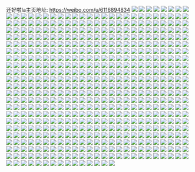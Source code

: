 还好啦la主页地址: https://weibo.com/u/6116894834 
![](https://wx4.sinaimg.cn/mw2000/006FXRM6ly1h9f5tat0dbj30k00zk48i.jpg) 
![](https://wx4.sinaimg.cn/mw2000/006FXRM6ly1h9f5t7flf1j30j40w8113.jpg) 
![](https://wx4.sinaimg.cn/mw2000/006FXRM6ly1h9f5tjhmxsj30k00zkn96.jpg) 
![](https://wx4.sinaimg.cn/mw2000/006FXRM6ly1h92hfi0ucqj32up340npe.jpg) 
![](https://wx4.sinaimg.cn/mw2000/006FXRM6ly1h8qlkl9vjoj30lu14ddrw.jpg) 
![](https://wx4.sinaimg.cn/mw2000/006FXRM6ly1h8qlkmrjnlj328a2ztqv5.jpg) 
![](https://wx4.sinaimg.cn/mw2000/006FXRM6ly1h8o69j44yrj31z6340x6p.jpg) 
![](https://wx4.sinaimg.cn/mw2000/006FXRM6ly1h8o69jxk3zj324b3404qq.jpg) 
![](https://wx4.sinaimg.cn/mw2000/006FXRM6ly1h8bh4f5dqqj30tu0tun64.jpg) 
![](https://wx4.sinaimg.cn/mw2000/006FXRM6ly1h7zvbhgzbdj30wc0u445t.jpg) 
![](https://wx4.sinaimg.cn/mw2000/006FXRM6ly1h7vrc5zxqhj30sg0sgan5.jpg) 
![](https://wx4.sinaimg.cn/mw2000/006FXRM6ly1h7vrchxu87j30sg0sg7h8.jpg) 
![](https://wx4.sinaimg.cn/mw2000/006FXRM6ly1h7vrc1gy09j30sg0sgdsn.jpg) 
![](https://wx4.sinaimg.cn/mw2000/006FXRM6ly1h7vrd00y71j30uo0n0dos.jpg) 
![](https://wx4.sinaimg.cn/mw2000/006FXRM6ly1h7vrdq2l1cj31ty2etb2a.jpg) 
![](https://wx4.sinaimg.cn/mw2000/006FXRM6ly1h7vrdssqqoj30sg0sgan1.jpg) 
![](https://wx4.sinaimg.cn/mw2000/006FXRM6ly1h6yqn990t3j322o3407wh.jpg) 
![](https://wx4.sinaimg.cn/mw2000/006FXRM6ly1h6yqq4rx4wj31dt340jzp.jpg) 
![](https://wx4.sinaimg.cn/mw2000/006FXRM6ly1h6yqq1yqpyj32801o0wog.jpg) 
![](https://wx4.sinaimg.cn/mw2000/006FXRM6ly1h6yqq5409ej30uo0n0ac2.jpg) 
![](https://wx4.sinaimg.cn/mw2000/006FXRM6ly1h6yr9lhavuj30if0uoq4j.jpg) 
![](https://wx4.sinaimg.cn/mw2000/006FXRM6ly1h6ur7zbxnrj32aq2mrnpd.jpg) 
![](https://wx4.sinaimg.cn/mw2000/006FXRM6ly1h6ur7f86p8j31sc2dskjm.jpg) 
![](https://wx4.sinaimg.cn/mw2000/006FXRM6ly1h5y2d9xn52j30n00uowuy.jpg) 
![](https://wx4.sinaimg.cn/mw2000/006FXRM6ly1h5y2d9ay81j30n00uo1c4.jpg) 
![](https://wx4.sinaimg.cn/mw2000/006FXRM6ly1h5y2daheyzj30n00uondy.jpg) 
![](https://wx4.sinaimg.cn/mw2000/006FXRM6ly1h5y2daxylvj30n00uo45b.jpg) 
![](https://wx4.sinaimg.cn/mw2000/006FXRM6ly1h5vugyfmvvj32c035fe82.jpg) 
![](https://wx4.sinaimg.cn/mw2000/006FXRM6ly1h5vuh0kw8uj32c0340u0y.jpg) 
![](https://wx4.sinaimg.cn/mw2000/006FXRM6ly1h5vuh1j64zj32c03407wi.jpg) 
![](https://wx4.sinaimg.cn/mw2000/006FXRM6ly1h5vuh48vudj32c03401kz.jpg) 
![](https://wx4.sinaimg.cn/mw2000/006FXRM6ly1h5vuh346xwj32c0340b2b.jpg) 
![](https://wx4.sinaimg.cn/mw2000/006FXRM6ly1h5vugzirjej329w317npe.jpg) 
![](https://wx4.sinaimg.cn/mw2000/006FXRM6ly1h5vuh7p1hej32c0340u0z.jpg) 
![](https://wx4.sinaimg.cn/mw2000/006FXRM6ly1h5vugx8nbpj32c0340kjn.jpg) 
![](https://wx4.sinaimg.cn/mw2000/006FXRM6ly1h5vuh96leoj32c03401kz.jpg) 
![](https://wx4.sinaimg.cn/mw2000/006FXRM6ly1h5vuhab9zvj32c0340x6q.jpg) 
![](https://wx4.sinaimg.cn/mw2000/006FXRM6ly1h5vuh5biyoj32c03404qr.jpg) 
![](https://wx4.sinaimg.cn/mw2000/006FXRM6ly1h5upxoopyuj31hb23jhdt.jpg) 
![](https://wx4.sinaimg.cn/mw2000/006FXRM6ly1h5upxv1npkj31s725gu0x.jpg) 
![](https://wx4.sinaimg.cn/mw2000/006FXRM6ly1h5upxilo57j32c0340kjn.jpg) 
![](https://wx4.sinaimg.cn/mw2000/006FXRM6ly1h5upxxcaq1j30tu12uwut.jpg) 
![](https://wx4.sinaimg.cn/mw2000/006FXRM6ly1h5tujj3sbrj30xj1gb4fo.jpg) 
![](https://wx4.sinaimg.cn/mw2000/006FXRM6ly1h5qyy0igstj30jg0sm157.jpg) 
![](https://wx4.sinaimg.cn/mw2000/006FXRM6ly1h5j0ohlwcmj30u00u07dk.jpg) 
![](https://wx4.sinaimg.cn/mw2000/006FXRM6ly1h5j0oi18jej31hc0u0qj1.jpg) 
![](https://wx4.sinaimg.cn/mw2000/006FXRM6ly1h5hv1h3o9ej31ds0n0dtj.jpg) 
![](https://wx4.sinaimg.cn/mw2000/006FXRM6ly1h5hv1ircqkj31ds0n01b9.jpg) 
![](https://wx4.sinaimg.cn/mw2000/006FXRM6ly1h5hv1kbrm4j31ds0n0h2j.jpg) 
![](https://wx4.sinaimg.cn/mw2000/006FXRM6ly1h5hv1fzfx5j31ds0n0k7b.jpg) 
![](https://wx4.sinaimg.cn/mw2000/006FXRM6ly1h5d6e2nnexj31o0280u0x.jpg) 
![](https://wx4.sinaimg.cn/mw2000/006FXRM6ly1h5d6e8fjitj32801o0kjl.jpg) 
![](https://wx4.sinaimg.cn/mw2000/006FXRM6ly1h5d6eefgmsj31o0280qv5.jpg) 
![](https://wx4.sinaimg.cn/mw2000/006FXRM6ly1h51yjv02ppj31np27me81.jpg) 
![](https://wx4.sinaimg.cn/mw2000/006FXRM6ly1h50hn7msqej32bw2wlb2a.jpg) 
![](https://wx4.sinaimg.cn/mw2000/006FXRM6ly1h50hn8he7jj326v2t7u0x.jpg) 
![](https://wx4.sinaimg.cn/mw2000/006FXRM6ly1h50hn9cxfqj32782t71ky.jpg) 
![](https://wx4.sinaimg.cn/mw2000/006FXRM6ly1h4x4px5cz7j32c03401ky.jpg) 
![](https://wx4.sinaimg.cn/mw2000/006FXRM6ly1h4x4pvj0gcj32c0341b2b.jpg) 
![](https://wx4.sinaimg.cn/mw2000/006FXRM6ly1h4x4pt0duaj31tx2fw1kx.jpg) 
![](https://wx4.sinaimg.cn/mw2000/006FXRM6ly1h4njfkdmkoj30u00u0afo.jpg) 
![](https://wx4.sinaimg.cn/mw2000/006FXRM6ly1h4b6fubmkbj32c02w4b29.jpg) 
![](https://wx4.sinaimg.cn/mw2000/006FXRM6ly1h44defxhk2j30n00uowqn.jpg) 
![](https://wx4.sinaimg.cn/mw2000/006FXRM6ly1h44delqiknj30n00uonan.jpg) 
![](https://wx4.sinaimg.cn/mw2000/006FXRM6ly1h44dffnd9sj30n00uotls.jpg) 
![](https://wx4.sinaimg.cn/mw2000/006FXRM6ly1h42348lja6j32c0340kjm.jpg) 
![](https://wx4.sinaimg.cn/mw2000/006FXRM6ly1h4234ayqn8j323i2qn4qq.jpg) 
![](https://wx4.sinaimg.cn/mw2000/006FXRM6ly1h4236cl2huj32c0340qvh.jpg) 
![](https://wx4.sinaimg.cn/mw2000/006FXRM6ly1h4236ib7y0j328s2zq4qr.jpg) 
![](https://wx4.sinaimg.cn/mw2000/006FXRM6ly1h3umww0n02j32c0340e84.jpg) 
![](https://wx4.sinaimg.cn/mw2000/006FXRM6ly1h3umwl1nrsj32c0340u0z.jpg) 
![](https://wx4.sinaimg.cn/mw2000/006FXRM6ly1h3umwxnxftj32c0340qv8.jpg) 
![](https://wx4.sinaimg.cn/mw2000/006FXRM6ly1h3umwqgm0aj32c0340qv7.jpg) 
![](https://wx4.sinaimg.cn/mw2000/006FXRM6ly1h3umwtdyn5j32c0340u0z.jpg) 
![](https://wx4.sinaimg.cn/mw2000/006FXRM6ly1h3umwmvavij329l30sqv5.jpg) 
![](https://wx4.sinaimg.cn/mw2000/006FXRM6ly1h3umx0b2lmj30sg16odwr.jpg) 
![](https://wx4.sinaimg.cn/mw2000/006FXRM6ly1h3umwm12tmj327u2ygkjl.jpg) 
![](https://wx4.sinaimg.cn/mw2000/006FXRM6ly1h3umx3tnn1j32c03401l2.jpg) 
![](https://wx4.sinaimg.cn/mw2000/006FXRM6ly1h3umx83h1jj32c03401l2.jpg) 
![](https://wx4.sinaimg.cn/mw2000/006FXRM6ly1h3p3tv6jkmj328r2zoqv5.jpg) 
![](https://wx4.sinaimg.cn/mw2000/006FXRM6ly1h3mtol7j8uj30n00uowpj.jpg) 
![](https://wx4.sinaimg.cn/mw2000/006FXRM6ly1h3mtolrv0aj30n00uo13y.jpg) 
![](https://wx4.sinaimg.cn/mw2000/006FXRM6ly1h3mtombz16j30n00uoqe1.jpg) 
![](https://wx4.sinaimg.cn/mw2000/006FXRM6ly1h3mtokin9tj30n00uo141.jpg) 
![](https://wx4.sinaimg.cn/mw2000/006FXRM6ly1h3lt3j9cthj35og3sg4qy.jpg) 
![](https://wx4.sinaimg.cn/mw2000/006FXRM6ly1h3lt3wmti8j32c03401l0.jpg) 
![](https://wx4.sinaimg.cn/mw2000/006FXRM6ly1h3lt2e4h8vj32842yub2a.jpg) 
![](https://wx4.sinaimg.cn/mw2000/006FXRM6ly1h3lt3yjgz1j31p629k7wh.jpg) 
![](https://wx4.sinaimg.cn/mw2000/006FXRM6ly1h3lt46wwv1j31sp2ecx6p.jpg) 
![](https://wx4.sinaimg.cn/mw2000/006FXRM6ly1h3lt4aad9wj32aa1vxe81.jpg) 
![](https://wx4.sinaimg.cn/mw2000/006FXRM6ly1h3lt4ymxhbj328w1x0npf.jpg) 
![](https://wx4.sinaimg.cn/mw2000/006FXRM6ly1h3lt6l20r3j30mt0zsdo0.jpg) 
![](https://wx4.sinaimg.cn/mw2000/006FXRM6ly1h3lt529ui1j32c03407wj.jpg) 
![](https://wx4.sinaimg.cn/mw2000/006FXRM6ly1h3lt55btwuj32c0340x6q.jpg) 
![](https://wx4.sinaimg.cn/mw2000/006FXRM6ly1h3lt58xr6jj32c0340x6q.jpg) 
![](https://wx4.sinaimg.cn/mw2000/006FXRM6ly1h3lt5kosb6j32c03591l0.jpg) 
![](https://wx4.sinaimg.cn/mw2000/006FXRM6ly1h3lt6dwzfnj32pt1wg7wi.jpg) 
![](https://wx4.sinaimg.cn/mw2000/006FXRM6ly1h3kic27z4oj31ds0n0tsu.jpg) 
![](https://wx4.sinaimg.cn/mw2000/006FXRM6ly1h3jj4cdvmnj31vb2rtu0x.jpg) 
![](https://wx4.sinaimg.cn/mw2000/006FXRM6ly1h3jj4ubszsj31iq20bu0x.jpg) 
![](https://wx4.sinaimg.cn/mw2000/006FXRM6ly1h3dp85q2e7j31sc2dskjl.jpg) 
![](https://wx4.sinaimg.cn/mw2000/006FXRM6ly1h3dp875g9nj30n00uon3y.jpg) 
![](https://wx4.sinaimg.cn/mw2000/006FXRM6ly1h3dp7ztc9lj30n00uo469.jpg) 
![](https://wx4.sinaimg.cn/mw2000/006FXRM6ly1h3dp8833ohj30n00uoqal.jpg) 
![](https://wx4.sinaimg.cn/mw2000/006FXRM6ly1h3dp89g2k4j30n00uoahn.jpg) 
![](https://wx4.sinaimg.cn/mw2000/006FXRM6ly1h3dp8b4rmvj30n00uodnk.jpg) 
![](https://wx4.sinaimg.cn/mw2000/006FXRM6ly1h2x6u6vbzmj30n00uoahl.jpg) 
![](https://wx4.sinaimg.cn/mw2000/006FXRM6ly1h2x6u88tsvj30n00uok08.jpg) 
![](https://wx4.sinaimg.cn/mw2000/006FXRM6ly1h2x6u978vwj30n00uothg.jpg) 
![](https://wx4.sinaimg.cn/mw2000/006FXRM6ly1h2x6ua7js4j30n00qxdnn.jpg) 
![](https://wx4.sinaimg.cn/mw2000/006FXRM6ly1h2x6ubs9twj30n00uo414.jpg) 
![](https://wx4.sinaimg.cn/mw2000/006FXRM6ly1h2x6uba5hdj30kb0r2dml.jpg) 
![](https://wx4.sinaimg.cn/mw2000/006FXRM6ly1h2x6ue7os9j30n00uo7f2.jpg) 
![](https://wx4.sinaimg.cn/mw2000/006FXRM6ly1h2w1ca6t7pj30u214313w.jpg) 
![](https://wx4.sinaimg.cn/mw2000/006FXRM6ly1h2w1ba25smj30xg1jfgzn.jpg) 
![](https://wx4.sinaimg.cn/mw2000/006FXRM6ly1h2w1bb67e6j314l1wsk93.jpg) 
![](https://wx4.sinaimg.cn/mw2000/006FXRM6ly1h2w1bcmrocj30ym1degxi.jpg) 
![](https://wx4.sinaimg.cn/mw2000/006FXRM6ly1h2w1c4xpd0j30n00m5gpm.jpg) 
![](https://wx4.sinaimg.cn/mw2000/006FXRM6ly1h2w1bgl9zuj30ww10hdq1.jpg) 
![](https://wx4.sinaimg.cn/mw2000/006FXRM6ly1h2w1h1daqhj30n10ppwjp.jpg) 
![](https://wx4.sinaimg.cn/mw2000/006FXRM6ly1h2w1dirkbqj325q1hhe5i.jpg) 
![](https://wx4.sinaimg.cn/mw2000/006FXRM6ly1h2spoi4vyij32c03404qq.jpg) 
![](https://wx4.sinaimg.cn/mw2000/006FXRM6ly1h2spoiwifxj30my0tvtf6.jpg) 
![](https://wx4.sinaimg.cn/mw2000/006FXRM6ly1h2spojuu1uj32c0340kjm.jpg) 
![](https://wx4.sinaimg.cn/mw2000/006FXRM6ly1h2sps06vrdj30mz0hpn1s.jpg) 
![](https://wx4.sinaimg.cn/mw2000/006FXRM6ly1h2mqfwirshj30mz0sfwqc.jpg) 
![](https://wx4.sinaimg.cn/mw2000/006FXRM6ly1h2mqfx3hyjj31b01kwqmr.jpg) 
![](https://wx4.sinaimg.cn/mw2000/006FXRM6ly1h2mqfyy388j30nh0sgqfo.jpg) 
![](https://wx4.sinaimg.cn/mw2000/006FXRM6ly1h2mqfz89arj30l40oxk0p.jpg) 
![](https://wx4.sinaimg.cn/mw2000/006FXRM6ly1h2mqfxtqfrj319i1kvaxw.jpg) 
![](https://wx4.sinaimg.cn/mw2000/006FXRM6ly1h2mqfzj8xcj30nc0nln6e.jpg) 
![](https://wx4.sinaimg.cn/mw2000/006FXRM6ly1h2ko4p06wgj32c0340hdt.jpg) 
![](https://wx4.sinaimg.cn/mw2000/006FXRM6ly1h2ko4nd2zhj32c0340e81.jpg) 
![](https://wx4.sinaimg.cn/mw2000/006FXRM6ly1h2ko4pik4yj31qf2b94qp.jpg) 
![](https://wx4.sinaimg.cn/mw2000/006FXRM6ly1h2ko4q04krj31zn2nj1kx.jpg) 
![](https://wx4.sinaimg.cn/mw2000/006FXRM6ly1h2ko4qicq9j31ro2io7wh.jpg) 
![](https://wx4.sinaimg.cn/mw2000/006FXRM6ly1h2ko4svcetj31ut2h2b29.jpg) 
![](https://wx4.sinaimg.cn/mw2000/006FXRM6ly1h2ko4tczhnj30n012n45g.jpg) 
![](https://wx4.sinaimg.cn/mw2000/006FXRM6ly1h2fzttmubsj32c033zb2a.jpg) 
![](https://wx4.sinaimg.cn/mw2000/006FXRM6ly1h2fztu785jj327o2y8qv5.jpg) 
![](https://wx4.sinaimg.cn/mw2000/006FXRM6ly1h2fztsjge5j31zh2nbb2a.jpg) 
![](https://wx4.sinaimg.cn/mw2000/006FXRM6ly1h2cauwy5yhj30f30quwod.jpg) 
![](https://wx4.sinaimg.cn/mw2000/006FXRM6ly1h2aizm4biuj30n00uowko.jpg) 
![](https://wx4.sinaimg.cn/mw2000/006FXRM6ly1h2aizpj6glj30n00uon3g.jpg) 
![](https://wx4.sinaimg.cn/mw2000/006FXRM6ly1h20835rb2bj319d1sthdu.jpg) 
![](https://wx4.sinaimg.cn/mw2000/006FXRM6ly1h1xjtkdj07j30ln0sgadf.jpg) 
![](https://wx4.sinaimg.cn/mw2000/006FXRM6ly1h1wpkkihzjj30uo0n0n5g.jpg) 
![](https://wx4.sinaimg.cn/mw2000/006FXRM6ly1h1wpkb49ryj30uo0n0air.jpg) 
![](https://wx4.sinaimg.cn/mw2000/006FXRM6ly1h1wpjgab6gj30uo0n011j.jpg) 
![](https://wx4.sinaimg.cn/mw2000/006FXRM6ly1h1wpkhj3d9j30uo0n0jzs.jpg) 
![](https://wx4.sinaimg.cn/mw2000/006FXRM6ly1h1wpj2ri34j30sr0mz46b.jpg) 
![](https://wx4.sinaimg.cn/mw2000/006FXRM6ly1h1wphvtnfaj30uo0n0aj0.jpg) 
![](https://wx4.sinaimg.cn/mw2000/006FXRM6ly1h1wpii44khj30n00uo7ct.jpg) 
![](https://wx4.sinaimg.cn/mw2000/006FXRM6ly1h1wpio5socj30n00uojzw.jpg) 
![](https://wx4.sinaimg.cn/mw2000/006FXRM6ly1h1wpgx9e7gj30n00uo117.jpg) 
![](https://wx4.sinaimg.cn/mw2000/006FXRM6ly1h1wphicii2j30n00uo7dj.jpg) 
![](https://wx4.sinaimg.cn/mw2000/006FXRM6ly1h1wpglgphhj30tn0mvn5u.jpg) 
![](https://wx4.sinaimg.cn/mw2000/006FXRM6ly1h1wpgredp2j30uo0n0air.jpg) 
![](https://wx4.sinaimg.cn/mw2000/006FXRM6ly1h1t7j6bjuhj30n00un112.jpg) 
![](https://wx4.sinaimg.cn/mw2000/006FXRM6ly1h1pg1auj32j30mz0u8tek.jpg) 
![](https://wx4.sinaimg.cn/mw2000/006FXRM6ly1h1lvcf3cd9j30lc0sgn1v.jpg) 
![](https://wx4.sinaimg.cn/mw2000/006FXRM6ly1h1lvcflejwj328u2zsb29.jpg) 
![](https://wx4.sinaimg.cn/mw2000/006FXRM6ly1h1lvcgcikzj32c03407wi.jpg) 
![](https://wx4.sinaimg.cn/mw2000/006FXRM6ly1h1lvch0h73j325d2v6qv5.jpg) 
![](https://wx4.sinaimg.cn/mw2000/006FXRM6ly1h1lvchlg7bj32c034xe81.jpg) 
![](https://wx4.sinaimg.cn/mw2000/006FXRM6ly1h1lvci68p7j31v12hd1kx.jpg) 
![](https://wx4.sinaimg.cn/mw2000/006FXRM6ly1h1lvcedglpj32c03407wl.jpg) 
![](https://wx4.sinaimg.cn/mw2000/006FXRM6ly1h1lvcijdqaj30xw0xwgsz.jpg) 
![](https://wx4.sinaimg.cn/mw2000/006FXRM6ly1h1ewshy7q2j30p70vm42y.jpg) 
![](https://wx4.sinaimg.cn/mw2000/006FXRM6ly1h10tk4zfouj33402c0qv6.jpg) 
![](https://wx4.sinaimg.cn/mw2000/006FXRM6ly1h10tk5s7j9j31ba0zgdnf.jpg) 
![](https://wx4.sinaimg.cn/mw2000/006FXRM6ly1h1cgxjuft8j30ff0krtej.jpg) 
![](https://wx4.sinaimg.cn/mw2000/006FXRM6ly1h1cgxnjm87j30yu0xmq9m.jpg) 
![](https://wx4.sinaimg.cn/mw2000/006FXRM6ly1h10tjz8kq0j30nm11uwkn.jpg) 
![](https://wx4.sinaimg.cn/mw2000/006FXRM6ly1h1cgy425a0j31ga0tewoc.jpg) 
![](https://wx4.sinaimg.cn/mw2000/006FXRM6ly1h1cgy4fj44j30t11fljz3.jpg) 
![](https://wx4.sinaimg.cn/mw2000/006FXRM6ly1h1cgy07mtbj31131dhk2d.jpg) 
![](https://wx4.sinaimg.cn/mw2000/006FXRM6ly1h1cgy51o3lj32c0340nkj.jpg) 
![](https://wx4.sinaimg.cn/mw2000/006FXRM6ly1h17x307abmj30n00uo7cm.jpg) 
![](https://wx4.sinaimg.cn/mw2000/006FXRM6ly1h17x2z5d2pj30n00uoai4.jpg) 
![](https://wx4.sinaimg.cn/mw2000/006FXRM6ly1h13grzxlxfj32c0340u0x.jpg) 
![](https://wx4.sinaimg.cn/mw2000/006FXRM6ly1h13grz95awj32c03407wh.jpg) 
![](https://wx4.sinaimg.cn/mw2000/006FXRM6ly1h13gs0qg4sj32c03401kx.jpg) 
![](https://wx4.sinaimg.cn/mw2000/006FXRM6ly1h13gsazwh0j32c0340hdt.jpg) 
![](https://wx4.sinaimg.cn/mw2000/006FXRM6ly1h13gsci36mj30u4146nn4.jpg) 
![](https://wx4.sinaimg.cn/mw2000/006FXRM6ly1h13gscz2xyj30n00n079n.jpg) 
![](https://wx4.sinaimg.cn/mw2000/006FXRM6ly1h13gsd9a1uj30n00n078c.jpg) 
![](https://wx4.sinaimg.cn/mw2000/006FXRM6ly1h13gtwzxo7j30sg0sgalt.jpg) 
![](https://wx4.sinaimg.cn/mw2000/006FXRM6ly1h10wu9imghj30sg0sgn74.jpg) 
![](https://wx4.sinaimg.cn/mw2000/006FXRM6ly1h10wu831kzj30sg0sgqbe.jpg) 
![](https://wx4.sinaimg.cn/mw2000/006FXRM6ly1h10wua73s6j30n00uodnh.jpg) 
![](https://wx4.sinaimg.cn/mw2000/006FXRM6ly1h0tf97isl9j30n00uon2o.jpg) 
![](https://wx4.sinaimg.cn/mw2000/006FXRM6ly1h0nqa7ahu7j31xr2kd4qq.jpg) 
![](https://wx4.sinaimg.cn/mw2000/006FXRM6ly1h0nq1zhnivj320y2pax6p.jpg) 
![](https://wx4.sinaimg.cn/mw2000/006FXRM6ly1h0nq9xe63jj32c0340u0y.jpg) 
![](https://wx4.sinaimg.cn/mw2000/006FXRM6ly1h0mao9t8bmj30mz0uhdmt.jpg) 
![](https://wx4.sinaimg.cn/mw2000/006FXRM6ly1h0maoa5qkej30mz0tywl7.jpg) 
![](https://wx4.sinaimg.cn/mw2000/006FXRM6ly1h0irpjcv64j30mz0tzqag.jpg) 
![](https://wx4.sinaimg.cn/mw2000/006FXRM6ly1h05xd6hxaxj31w12ipx6p.jpg) 
![](https://wx4.sinaimg.cn/mw2000/006FXRM6ly1h05xdp2epnj30xc2301kx.jpg) 
![](https://wx4.sinaimg.cn/mw2000/006FXRM6ly1h05xdkhm13j322i2pw1ky.jpg) 
![](https://wx4.sinaimg.cn/mw2000/006FXRM6ly1h00ebor7myj32dc35se85.jpg) 
![](https://wx4.sinaimg.cn/mw2000/006FXRM6ly1h00ec1y686j33002bzu0y.jpg) 
![](https://wx4.sinaimg.cn/mw2000/006FXRM6ly1h00ec5zq02j32jk2557wi.jpg) 
![](https://wx4.sinaimg.cn/mw2000/006FXRM6ly1h00e9kssvcj32hk2hk7wj.jpg) 
![](https://wx4.sinaimg.cn/mw2000/006FXRM6ly1gzy344535kj325m2vi7wi.jpg) 
![](https://wx4.sinaimg.cn/mw2000/006FXRM6ly1gzl1ku0sjfj312a1pcawk.jpg) 
![](https://wx4.sinaimg.cn/mw2000/006FXRM6ly1gzl1kvi43hj31a01pcnnr.jpg) 
![](https://wx4.sinaimg.cn/mw2000/006FXRM6ly1gzgd4sg1mpj30tw1h6qcc.jpg) 
![](https://wx4.sinaimg.cn/mw2000/006FXRM6ly1gzgd94c0qzj30sg0sgdlv.jpg) 
![](https://wx4.sinaimg.cn/mw2000/006FXRM6ly1gzgd95o23rj30n01dsnhk.jpg) 
![](https://wx4.sinaimg.cn/mw2000/006FXRM6ly1gzeo6lkekjj31180z845e.jpg) 
![](https://wx4.sinaimg.cn/mw2000/006FXRM6ly1gzeo6kyak8j30xe0w8gsc.jpg) 
![](https://wx4.sinaimg.cn/mw2000/006FXRM6ly1gze5macu02j30n00uo48j.jpg) 
![](https://wx4.sinaimg.cn/mw2000/006FXRM6ly1gze5mb9b18j30mn0uo7fy.jpg) 
![](https://wx4.sinaimg.cn/mw2000/006FXRM6ly1gze5mcj97ej30n00uoajf.jpg) 
![](https://wx4.sinaimg.cn/mw2000/006FXRM6ly1gzc7bgtd80j31sc2ds4qq.jpg) 
![](https://wx4.sinaimg.cn/mw2000/006FXRM6ly1gzc7bn3fixj31sc2dsx6p.jpg) 
![](https://wx4.sinaimg.cn/mw2000/006FXRM6ly1gz9z1f16qaj30n00n0djm.jpg) 
![](https://wx4.sinaimg.cn/mw2000/006FXRM6ly1gz9z1ehzpoj30n00n0djr.jpg) 
![](https://wx4.sinaimg.cn/mw2000/006FXRM6ly1gz9z1gxkavj30n00n078g.jpg) 
![](https://wx4.sinaimg.cn/mw2000/006FXRM6ly1gz9z1mnn56j30n00n00wo.jpg) 
![](https://wx4.sinaimg.cn/mw2000/006FXRM6ly1gz9z1reg96j30q00ongqd.jpg) 
![](https://wx4.sinaimg.cn/mw2000/006FXRM6ly1gz9z1t8uu3j30sg0rhn38.jpg) 
![](https://wx4.sinaimg.cn/mw2000/006FXRM6ly1gz9z1u7hhjj30sg0qdjx4.jpg) 
![](https://wx4.sinaimg.cn/mw2000/006FXRM6ly1gz9z1ut5ecj30n00n0wip.jpg) 
![](https://wx4.sinaimg.cn/mw2000/006FXRM6ly1gz9z1vmcyqj30sg0qyq92.jpg) 
![](https://wx4.sinaimg.cn/mw2000/006FXRM6ly1gz8mm1h3o2j32c0340hdu.jpg) 
![](https://wx4.sinaimg.cn/mw2000/006FXRM6ly1gz8mmc2uetj32c032ehdu.jpg) 
![](https://wx4.sinaimg.cn/mw2000/006FXRM6ly1gz8mms9f9pj32c0340e81.jpg) 
![](https://wx4.sinaimg.cn/mw2000/006FXRM6ly1gz8mn3345kj30oz0s2gnq.jpg) 
![](https://wx4.sinaimg.cn/mw2000/006FXRM6ly1gz8mn406n3j335s2dcnin.jpg) 
![](https://wx4.sinaimg.cn/mw2000/006FXRM6ly1gz8mn4r5f0j335s2dctoa.jpg) 
![](https://wx4.sinaimg.cn/mw2000/006FXRM6ly1gz06r48qfvj325o2vk1ky.jpg) 
![](https://wx4.sinaimg.cn/mw2000/006FXRM6ly1gz06mkd4f0j326n2wvx6p.jpg) 
![](https://wx4.sinaimg.cn/mw2000/006FXRM6ly1gyz8d0s822j30u0140gps.jpg) 
![](https://wx4.sinaimg.cn/mw2000/006FXRM6ly1gyvl10kcd5j31241h8qil.jpg) 
![](https://wx4.sinaimg.cn/mw2000/006FXRM6ly1gyvl11vavbj31481eetie.jpg) 
![](https://wx4.sinaimg.cn/mw2000/006FXRM6ly1gys85a2t4wj31kk23fnpd.jpg) 
![](https://wx4.sinaimg.cn/mw2000/006FXRM6ly1gyq7bspv9sj30n00uoqbc.jpg) 
![](https://wx4.sinaimg.cn/mw2000/006FXRM6ly1gyq7btxljwj31a01pcdum.jpg) 
![](https://wx4.sinaimg.cn/mw2000/006FXRM6ly1gyq7buq8k0j30sg0sgjz5.jpg) 
![](https://wx4.sinaimg.cn/mw2000/006FXRM6ly1gyq7bvejogj31kw1kwto8.jpg) 
![](https://wx4.sinaimg.cn/mw2000/006FXRM6ly1gyq7bysb2zj30sg0sgahl.jpg) 
![](https://wx4.sinaimg.cn/mw2000/006FXRM6ly1gyq7bw6h5lj31kw1kw18r.jpg) 
![](https://wx4.sinaimg.cn/mw2000/006FXRM6ly1gyq7bx4xijj30sg0sg0za.jpg) 
![](https://wx4.sinaimg.cn/mw2000/006FXRM6ly1gyq7bruz35j30sg0sg7bh.jpg) 
![](https://wx4.sinaimg.cn/mw2000/006FXRM6ly1gyq7bzh2muj30sg0sggte.jpg) 
![](https://wx4.sinaimg.cn/mw2000/006FXRM6ly1gyq7bxyq4cj30n00uoqbx.jpg) 
![](https://wx4.sinaimg.cn/mw2000/006FXRM6ly1gxi134901jj30sg0sgn50.jpg) 
![](https://wx4.sinaimg.cn/mw2000/006FXRM6ly1gxgoiesefbj32062ib7sw.jpg) 
![](https://wx4.sinaimg.cn/mw2000/006FXRM6ly1gxbb3oh6yzj32c0340npf.jpg) 
![](https://wx4.sinaimg.cn/mw2000/006FXRM6ly1gx26v7fr64j327u27nqv5.jpg) 
![](https://wx4.sinaimg.cn/mw2000/006FXRM6ly1gwzpr2kuinj31dm27nnle.jpg) 
![](https://wx4.sinaimg.cn/mw2000/006FXRM6ly1gwyo50ofv8j319i1vtx1b.jpg) 
![](https://wx4.sinaimg.cn/mw2000/006FXRM6ly1gwuor70164j31nr1oj4qp.jpg) 
![](https://wx4.sinaimg.cn/mw2000/006FXRM6ly1gwuoqyx5hhj31lr1ov1g3.jpg) 
![](https://wx4.sinaimg.cn/mw2000/006FXRM6ly1gwtyi4lj5vj32c02c01ky.jpg) 
![](https://wx4.sinaimg.cn/mw2000/006FXRM6ly1gwtyi17w8aj32c02c0e81.jpg) 
![](https://wx4.sinaimg.cn/mw2000/006FXRM6ly1gwtyi7653wj32c02c0kjl.jpg) 
![](https://wx4.sinaimg.cn/mw2000/006FXRM6ly1gwtyi8ewp1j30pc191gsu.jpg) 
![](https://wx4.sinaimg.cn/mw2000/006FXRM6ly1gwtyiawyhuj32c0340hdt.jpg) 
![](https://wx4.sinaimg.cn/mw2000/006FXRM6ly1gwtyifq9faj33402c0hdv.jpg) 
![](https://wx4.sinaimg.cn/mw2000/006FXRM6ly1gwtyijst06j320o1c5kd5.jpg) 
![](https://wx4.sinaimg.cn/mw2000/006FXRM6ly1gwtyilagxuj317s1otn9z.jpg) 
![](https://wx4.sinaimg.cn/mw2000/006FXRM6ly1gwtylz3jc9j32c0340npd.jpg) 
![](https://wx4.sinaimg.cn/mw2000/006FXRM6ly1gwtyjbvoz0j32c0340qv6.jpg) 
![](https://wx4.sinaimg.cn/mw2000/006FXRM6ly1gwtyjeacwoj32c0340x6p.jpg) 
![](https://wx4.sinaimg.cn/mw2000/006FXRM6ly1gwtyjip089j32c0340b29.jpg) 
![](https://wx4.sinaimg.cn/mw2000/006FXRM6ly1gwtyjw0dgmj32c0340e82.jpg) 
![](https://wx4.sinaimg.cn/mw2000/006FXRM6ly1gwsp5g8cybj31x92unx6q.jpg) 
![](https://wx4.sinaimg.cn/mw2000/006FXRM6ly1gwsp5gs9omj30lz0t8n71.jpg) 
![](https://wx4.sinaimg.cn/mw2000/006FXRM6ly1gwsp5aupgzj31jn1u8kjl.jpg) 
![](https://wx4.sinaimg.cn/mw2000/006FXRM6ly1gwsp5hfivdj31pe1w27wh.jpg) 
![](https://wx4.sinaimg.cn/mw2000/006FXRM6ly1gwsp5i96auj31eq1lt7wh.jpg) 
![](https://wx4.sinaimg.cn/mw2000/006FXRM6ly1gwsp5isb0gj31dt1knqpi.jpg) 
![](https://wx4.sinaimg.cn/mw2000/006FXRM6ly1gwsp5llzmdj32c0340npf.jpg) 
![](https://wx4.sinaimg.cn/mw2000/006FXRM6ly1gwsp5mp6p3j32c0340b2a.jpg) 
![](https://wx4.sinaimg.cn/mw2000/006FXRM6ly1gwsp5o2vhzj324b2fhkjl.jpg) 
![](https://wx4.sinaimg.cn/mw2000/006FXRM6ly1gwrhlyve1pj30sg0sgq9w.jpg) 
![](https://wx4.sinaimg.cn/mw2000/006FXRM6ly1gwrhlzdtwej30sg0sggsk.jpg) 
![](https://wx4.sinaimg.cn/mw2000/006FXRM6ly1gwrhlzu6ixj30sg0sgqa6.jpg) 
![](https://wx4.sinaimg.cn/mw2000/006FXRM6ly1gwrhm09g1hj30sg0sgdqd.jpg) 
![](https://wx4.sinaimg.cn/mw2000/006FXRM6ly1gwrijwk9uoj32yo1o0x6q.jpg) 
![](https://wx4.sinaimg.cn/mw2000/006FXRM6ly1gwrimjqq9pj30sg0sgk08.jpg) 
![](https://wx4.sinaimg.cn/mw2000/006FXRM6ly1gwrijpwur1j325i2yfqv5.jpg) 
![](https://wx4.sinaimg.cn/mw2000/006FXRM6ly1gwrhlyc0d5j32c0340hdu.jpg) 
![](https://wx4.sinaimg.cn/mw2000/006FXRM6ly1gwrhn71amxj32c0340kjl.jpg) 
![](https://wx4.sinaimg.cn/mw2000/006FXRM6ly1gwpeihn638j30sg0sgqbe.jpg) 
![](https://wx4.sinaimg.cn/mw2000/006FXRM6ly1gwpeif0hrjj30sg0sg465.jpg) 
![](https://wx4.sinaimg.cn/mw2000/006FXRM6ly1gwpeiix9wgj30sg0sgjyo.jpg) 
![](https://wx4.sinaimg.cn/mw2000/006FXRM6ly1gwpeik4b1vj30sg0sgqau.jpg) 
![](https://wx4.sinaimg.cn/mw2000/006FXRM6ly1gwmx3l0yswj32452sv7wi.jpg) 
![](https://wx4.sinaimg.cn/mw2000/006FXRM6ly1gwmx3nues8j327o2suhdu.jpg) 
![](https://wx4.sinaimg.cn/mw2000/006FXRM6ly1gwmx3tblumj32bz340npd.jpg) 
![](https://wx4.sinaimg.cn/mw2000/006FXRM6ly1gwmx3vsxofj32bz340x6p.jpg) 
![](https://wx4.sinaimg.cn/mw2000/006FXRM6ly1gwmx406j0ij32c0340e83.jpg) 
![](https://wx4.sinaimg.cn/mw2000/006FXRM6ly1gwmx3j1dqyj32c0340hdv.jpg) 
![](https://wx4.sinaimg.cn/mw2000/006FXRM6ly1gwku0srqbrj30sg0sg7ef.jpg) 
![](https://wx4.sinaimg.cn/mw2000/006FXRM6ly1gwku0tqkhdj30uo0n0ajb.jpg) 
![](https://wx4.sinaimg.cn/mw2000/006FXRM6ly1gwku0wuq9rj30sg0sg48o.jpg) 
![](https://wx4.sinaimg.cn/mw2000/006FXRM6ly1gwku0za8lij30sg0sgajt.jpg) 
![](https://wx4.sinaimg.cn/mw2000/006FXRM6ly1gwku10vbcoj30uo0n0gwh.jpg) 
![](https://wx4.sinaimg.cn/mw2000/006FXRM6ly1gwku0rmg60j30n00uodnr.jpg) 
![](https://wx4.sinaimg.cn/mw2000/006FXRM6ly1gwj5ec0uyzj30mh0um456.jpg) 
![](https://wx4.sinaimg.cn/mw2000/006FXRM6gy1gwg3wygqx7j30mz0kbmzt.jpg) 
![](https://wx4.sinaimg.cn/mw2000/006FXRM6gy1gwfqefxbgaj32c0340hdt.jpg) 
![](https://wx4.sinaimg.cn/mw2000/006FXRM6gy1gwerp99opbj327e2rve81.jpg) 
![](https://wx4.sinaimg.cn/mw2000/006FXRM6gy1gwerpc3pmfj32c02v0u0x.jpg) 
![](https://wx4.sinaimg.cn/mw2000/006FXRM6gy1gwerphp65hj32c0340qv6.jpg) 
![](https://wx4.sinaimg.cn/mw2000/006FXRM6gy1gwerp77m2fj32c02wyu0x.jpg) 
![](https://wx4.sinaimg.cn/mw2000/006FXRM6gy1gwerpexy4tj30xq0o6tdk.jpg) 
![](https://wx4.sinaimg.cn/mw2000/006FXRM6gy1gwerpehltbj32c029pu0x.jpg) 
![](https://wx4.sinaimg.cn/mw2000/006FXRM6ly1gw7pd4xnf9j30rb0sgwme.jpg) 
![](https://wx4.sinaimg.cn/mw2000/006FXRM6ly1gw7pcig4c4j30sg0sg7e6.jpg) 
![](https://wx4.sinaimg.cn/mw2000/006FXRM6ly1gw7pccxauxj30n00n043z.jpg) 
![](https://wx4.sinaimg.cn/mw2000/006FXRM6ly1gw7pce7jjcj30n00n0wju.jpg) 
![](https://wx4.sinaimg.cn/mw2000/006FXRM6ly1gw1zrjeufmj32c0340b29.jpg) 
![](https://wx4.sinaimg.cn/mw2000/006FXRM6ly1gw0t67g3dlj30qp0sg47z.jpg) 
![](https://wx4.sinaimg.cn/mw2000/006FXRM6ly1gw0t67qgpqj30l50oi444.jpg) 
![](https://wx4.sinaimg.cn/mw2000/006FXRM6ly1gw0t68caf4j30oe0sg46d.jpg) 
![](https://wx4.sinaimg.cn/mw2000/006FXRM6ly1gw0t66j5r6j30n00t1477.jpg) 
![](https://wx4.sinaimg.cn/mw2000/006FXRM6ly1gvxf3g4ctqj32c0340e84.jpg) 
![](https://wx4.sinaimg.cn/mw2000/006FXRM6ly1gvoi2kx9ayj60p40qoteu02.jpg) 
![](https://wx4.sinaimg.cn/mw2000/006FXRM6ly1gvoies3nxwj60sg0pkn5002.jpg) 
![](https://wx4.sinaimg.cn/mw2000/006FXRM6ly1gvbupslwb9j31o01zbx6p.jpg) 
![](https://wx4.sinaimg.cn/mw2000/006FXRM6ly1gvbupowbypj31l227zkjl.jpg) 
![](https://wx4.sinaimg.cn/mw2000/006FXRM6ly1gvbuq1cl9uj61o01zg1ky02.jpg) 
![](https://wx4.sinaimg.cn/mw2000/006FXRM6ly1gvbuqhey9lj32c0340e83.jpg) 
![](https://wx4.sinaimg.cn/mw2000/006FXRM6ly1gvbuq7jcvkj62801o0npd02.jpg) 
![](https://wx4.sinaimg.cn/mw2000/006FXRM6ly1gvbuqix333j61400u0dua02.jpg) 
![](https://wx4.sinaimg.cn/mw2000/006FXRM6ly1gv22xpia79j60n00uo0zo02.jpg) 
![](https://wx4.sinaimg.cn/mw2000/006FXRM6ly1gv22xqdznuj60n00uoakn02.jpg) 
![](https://wx4.sinaimg.cn/mw2000/006FXRM6ly1gv22xxw2n6j60uo0n013002.jpg) 
![](https://wx4.sinaimg.cn/mw2000/006FXRM6ly1gv22xowio1j62b3340npd02.jpg) 
![](https://wx4.sinaimg.cn/mw2000/006FXRM6ly1gv22xv57jnj62c03404qr02.jpg) 
![](https://wx4.sinaimg.cn/mw2000/006FXRM6ly1gv22xsb6icj62c03407wj02.jpg) 
![](https://wx4.sinaimg.cn/mw2000/006FXRM6ly1gv22y1l9vaj60n00uogvd02.jpg) 
![](https://wx4.sinaimg.cn/mw2000/006FXRM6ly1gv22xn0cavj60n00uothp02.jpg) 
![](https://wx4.sinaimg.cn/mw2000/006FXRM6ly1gv22y35tbnj60n00uo12g02.jpg) 
![](https://wx4.sinaimg.cn/mw2000/006FXRM6ly1gv164fwfxoj60n00uo46d02.jpg) 
![](https://wx4.sinaimg.cn/mw2000/006FXRM6ly1gus5io3xqzj60sg0sg46i02.jpg) 
![](https://wx4.sinaimg.cn/mw2000/006FXRM6ly1gucv7a3bi0j60sg0sgdnc02.jpg) 
![](https://wx4.sinaimg.cn/mw2000/006FXRM6ly1gucv7dd2alj60sg0sgwlx02.jpg) 
![](https://wx4.sinaimg.cn/mw2000/006FXRM6ly1gucv7fjvnkj60pz0sc7bo02.jpg) 
![](https://wx4.sinaimg.cn/mw2000/006FXRM6ly1gucv7gtc9aj60sg0sgah802.jpg) 
![](https://wx4.sinaimg.cn/mw2000/006FXRM6ly1gu7y28ug7wj60uo0n0dmg02.jpg) 
![](https://wx4.sinaimg.cn/mw2000/006FXRM6ly1gu7y29inrdj61ag0oan5h02.jpg) 
![](https://wx4.sinaimg.cn/mw2000/006FXRM6ly1gu7y2eful8j615o1kzqrt02.jpg) 
![](https://wx4.sinaimg.cn/mw2000/006FXRM6ly1gu7znz9qyoj62c0341qv502.jpg) 
![](https://wx4.sinaimg.cn/mw2000/006FXRM6gy1gu4xqpv3osj62c0340nph02.jpg) 
![](https://wx4.sinaimg.cn/mw2000/006FXRM6gy1gu4xroj3vej62c033yu0z02.jpg) 
![](https://wx4.sinaimg.cn/mw2000/006FXRM6gy1gu4xrm3bktj6355355nph02.jpg) 
![](https://wx4.sinaimg.cn/mw2000/006FXRM6gy1gu4y5h6vibj60xc3nr1ky02.jpg) 
![](https://wx4.sinaimg.cn/mw2000/006FXRM6gy1gu4y29grv1j62c033yqv602.jpg) 
![](https://wx4.sinaimg.cn/mw2000/006FXRM6gy1gu4y5fwq9wj615o2ehx6p02.jpg) 
![](https://wx4.sinaimg.cn/mw2000/006FXRM6gy1gu4y2f917yj62c033y4qs02.jpg) 
![](https://wx4.sinaimg.cn/mw2000/006FXRM6gy1gu4y2b7y6zj62c033y1kz02.jpg) 
![](https://wx4.sinaimg.cn/mw2000/006FXRM6gy1gu4y5ivxl2j60xc3uwb2a02.jpg) 
![](https://wx4.sinaimg.cn/mw2000/006FXRM6gy1gu3sdrrnpij62ch340b2e02.jpg) 
![](https://wx4.sinaimg.cn/mw2000/006FXRM6gy1gu3sc7r9apj62ch340hdx02.jpg) 
![](https://wx4.sinaimg.cn/mw2000/006FXRM6gy1gu3sbyhsyyj62d9351x6t02.jpg) 
![](https://wx4.sinaimg.cn/mw2000/006FXRM6ly1gtxstkppl9j62c03401kx02.jpg) 
![](https://wx4.sinaimg.cn/mw2000/006FXRM6ly1gtxstm67rbj62c03401kx02.jpg) 
![](https://wx4.sinaimg.cn/mw2000/006FXRM6ly1gtl49jvaa8j61sc28k4qq02.jpg) 
![](https://wx4.sinaimg.cn/mw2000/006FXRM6ly1gtf3uqc8w9j32rm2bzu0y.jpg) 
![](https://wx4.sinaimg.cn/mw2000/006FXRM6ly1gtf3ullxm2j33402c0b2a.jpg) 
![](https://wx4.sinaimg.cn/mw2000/006FXRM6ly1gtf3urtxxuj32c03404qp.jpg) 
![](https://wx4.sinaimg.cn/mw2000/006FXRM6ly1gt5kb480ybj31ql1sc1ky.jpg) 
![](https://wx4.sinaimg.cn/mw2000/006FXRM6ly1gt5kb1yw66j32ds1sckjl.jpg) 
![](https://wx4.sinaimg.cn/mw2000/006FXRM6ly1gt5kb6pt3cj31oy1scb2a.jpg) 
![](https://wx4.sinaimg.cn/mw2000/006FXRM6ly1gsinvigxuej30ig0unwls.jpg) 
![](https://wx4.sinaimg.cn/mw2000/006FXRM6ly1gshklxtoowj30uo0n0tuk.jpg) 
![](https://wx4.sinaimg.cn/mw2000/006FXRM6ly1gshkllos4yj30uo0uokjl.jpg) 
![](https://wx4.sinaimg.cn/mw2000/006FXRM6ly1gshklp0opcj30sg0np4of.jpg) 
![](https://wx4.sinaimg.cn/mw2000/006FXRM6ly1gshklsju3qj30uo0n04jw.jpg) 
![](https://wx4.sinaimg.cn/mw2000/006FXRM6ly1gs0ejo78hkj30sg0sgwyv.jpg) 
![](https://wx4.sinaimg.cn/mw2000/006FXRM6ly1gs0ejr5dn5j31p829nhdx.jpg) 
![](https://wx4.sinaimg.cn/mw2000/006FXRM6ly1gs0ejp0owdj30sg0sg7ok.jpg) 
![](https://wx4.sinaimg.cn/mw2000/006FXRM6ly1gs0ejteu8uj32ds1sc7wi.jpg) 
![](https://wx4.sinaimg.cn/mw2000/006FXRM6ly1gs0ejwdm6xj32ds1scb2a.jpg) 
![](https://wx4.sinaimg.cn/mw2000/006FXRM6ly1gs0enhv4q7j315o1qi1kx.jpg) 
![](https://wx4.sinaimg.cn/mw2000/006FXRM6ly1grzmtyzieej32c0340npd.jpg) 
![](https://wx4.sinaimg.cn/mw2000/006FXRM6ly1grzmu0sfksj31400u0thf.jpg) 
![](https://wx4.sinaimg.cn/mw2000/006FXRM6ly1grzmu3gh95j32c034019x.jpg) 
![](https://wx4.sinaimg.cn/mw2000/006FXRM6ly1grzmuc7kf1j32c0340qv6.jpg) 
![](https://wx4.sinaimg.cn/mw2000/006FXRM6ly1grzmuiq84pj32c0340hdt.jpg) 
![](https://wx4.sinaimg.cn/mw2000/006FXRM6ly1grzmuqrsgqj33402c04qp.jpg) 
![](https://wx4.sinaimg.cn/mw2000/006FXRM6ly1grzmts1o2lj32c0340e82.jpg) 
![](https://wx4.sinaimg.cn/mw2000/006FXRM6ly1grzmz107q2j31qv2bt4qt.jpg) 
![](https://wx4.sinaimg.cn/mw2000/006FXRM6ly1grzn5bqh2aj30k10hctka.jpg) 
![](https://wx4.sinaimg.cn/mw2000/006FXRM6ly1grxkw74xfcj30kk0uoh8h.jpg) 
![](https://wx4.sinaimg.cn/mw2000/006FXRM6ly1grxkw9kdt2j30f70mu12j.jpg) 
![](https://wx4.sinaimg.cn/mw2000/006FXRM6ly1grxkwfnaegj30kw0uonme.jpg) 
![](https://wx4.sinaimg.cn/mw2000/006FXRM6ly1grxl7z0pnlj31n226rnph.jpg) 
![](https://wx4.sinaimg.cn/mw2000/006FXRM6ly1grxkw5bx5nj32c03401ky.jpg) 
![](https://wx4.sinaimg.cn/mw2000/006FXRM6ly1grxlaw7lobj31bf1r8e84.jpg) 
![](https://wx4.sinaimg.cn/mw2000/006FXRM6ly1grxld92fvoj30u0140qv5.jpg) 
![](https://wx4.sinaimg.cn/mw2000/006FXRM6ly1grxlb9tp5rj31ry2d9arr.jpg) 
![](https://wx4.sinaimg.cn/mw2000/006FXRM6ly1grxlbxode4j31ke15nn34.jpg) 
![](https://wx4.sinaimg.cn/mw2000/006FXRM6ly1grxjablezwj30uo0n0x62.jpg) 
![](https://wx4.sinaimg.cn/mw2000/006FXRM6ly1grxlbs9jd6j31h41ytnkp.jpg) 
![](https://wx4.sinaimg.cn/mw2000/006FXRM6ly1grxj9s6a3mj30uo0n0noi.jpg) 
![](https://wx4.sinaimg.cn/mw2000/006FXRM6ly1grxlc54mwwj314416xajk.jpg) 
![](https://wx4.sinaimg.cn/mw2000/006FXRM6ly1grxlcwj4nbj32c0340kjm.jpg) 
![](https://wx4.sinaimg.cn/mw2000/006FXRM6ly1gro15wpk0wj32c0340qv5.jpg) 
![](https://wx4.sinaimg.cn/mw2000/006FXRM6ly1gro1625wn2j32c03401kz.jpg) 
![](https://wx4.sinaimg.cn/mw2000/006FXRM6ly1gro19eorjjj32c0340x6p.jpg) 
![](https://wx4.sinaimg.cn/mw2000/006FXRM6ly1gro19hb0jgj31oe231k4b.jpg) 
![](https://wx4.sinaimg.cn/mw2000/006FXRM6ly1gro164oztuj32ds1scu0x.jpg) 
![](https://wx4.sinaimg.cn/mw2000/006FXRM6ly1gro1a4cxevj32c03407e9.jpg) 
![](https://wx4.sinaimg.cn/mw2000/006FXRM6ly1gro19jl2e5j32ds1scnpd.jpg) 
![](https://wx4.sinaimg.cn/mw2000/006FXRM6ly1gro19kwb05j32c02c0h9n.jpg) 
![](https://wx4.sinaimg.cn/mw2000/006FXRM6ly1gro19pvk7fj32c03407wi.jpg) 
![](https://wx4.sinaimg.cn/mw2000/006FXRM6ly1gra06yh35tj30ls0uowzb.jpg) 
![](https://wx4.sinaimg.cn/mw2000/006FXRM6ly1gra06xcs9oj30mi0un4jw.jpg) 
![](https://wx4.sinaimg.cn/mw2000/006FXRM6ly1gr7ogkenaej31ik340x6s.jpg) 
![](https://wx4.sinaimg.cn/mw2000/006FXRM6ly1gr7ogesegij613v236hdu02.jpg) 
![](https://wx4.sinaimg.cn/mw2000/006FXRM6ly1gr7ogh86x6j315p20phdu.jpg) 
![](https://wx4.sinaimg.cn/mw2000/006FXRM6ly1gqw9rewpoyj32ds1scb2c.jpg) 
![](https://wx4.sinaimg.cn/mw2000/006FXRM6ly1gqtw8qus54j32ds1scnpi.jpg) 
![](https://wx4.sinaimg.cn/mw2000/006FXRM6ly1gqs94ujja5j32c03407wm.jpg) 
![](https://wx4.sinaimg.cn/mw2000/006FXRM6ly1gqs94noegkj32c0340qva.jpg) 
![](https://wx4.sinaimg.cn/mw2000/006FXRM6ly1gqs9525xfoj31jg21xkjm.jpg) 
![](https://wx4.sinaimg.cn/mw2000/006FXRM6ly1gqs957e3h6j31hr1zpkjn.jpg) 
![](https://wx4.sinaimg.cn/mw2000/006FXRM6ly1gqs94zzo5ij320z2pbe87.jpg) 
![](https://wx4.sinaimg.cn/mw2000/006FXRM6ly1gqs95ac1oaj31zm2lau10.jpg) 
![](https://wx4.sinaimg.cn/mw2000/006FXRM6ly1gqs95awk48j30n014lk80.jpg) 
![](https://wx4.sinaimg.cn/mw2000/006FXRM6ly1gqs95mldlvj32c0340qva.jpg) 
![](https://wx4.sinaimg.cn/mw2000/006FXRM6ly1gqs94iynsnj31nr2dshdw.jpg) 
![](https://wx4.sinaimg.cn/mw2000/006FXRM6ly1gpztbc8bmnj32bz30ax6q.jpg) 
![](https://wx4.sinaimg.cn/mw2000/006FXRM6ly1gpztbdq65tj31je1olh0r.jpg) 
![](https://wx4.sinaimg.cn/mw2000/006FXRM6ly1gpztb6zuyej31sc25ynph.jpg) 
![](https://wx4.sinaimg.cn/mw2000/006FXRM6ly1gpn1esgfmfj30w80ojaei.jpg) 
![](https://wx4.sinaimg.cn/mw2000/006FXRM6ly1gpn1et0j0lj30n01pce43.jpg) 
![](https://wx4.sinaimg.cn/mw2000/006FXRM6ly1gpn1euci0nj30n023e7wh.jpg) 
![](https://wx4.sinaimg.cn/mw2000/006FXRM6ly1gpn1evtjpej30n024a1hh.jpg) 
![](https://wx4.sinaimg.cn/mw2000/006FXRM6ly1gpn1exjpv8j32c01oqhdt.jpg) 
![](https://wx4.sinaimg.cn/mw2000/006FXRM6ly1gpn1ey1k4oj30n01dq7g9.jpg) 
![](https://wx4.sinaimg.cn/mw2000/006FXRM6ly1gpn1f0k1umj322m22mu10.jpg) 
![](https://wx4.sinaimg.cn/mw2000/006FXRM6ly1gpn1f92tblj32c02c01l8.jpg) 
![](https://wx4.sinaimg.cn/mw2000/006FXRM6ly1gpn1fbsyvzj32c02c0b2c.jpg) 
![](https://wx4.sinaimg.cn/mw2000/006FXRM6ly1gpn1fg5b5kj32c0340kjt.jpg) 
![](https://wx4.sinaimg.cn/mw2000/006FXRM6ly1gpn1fjxhquj32c03401l6.jpg) 
![](https://wx4.sinaimg.cn/mw2000/006FXRM6ly1gpn1flwybmj30n02e9npd.jpg) 
![](https://wx4.sinaimg.cn/mw2000/006FXRM6ly1gpn1foalyij30n01ds4qt.jpg) 
![](https://wx4.sinaimg.cn/mw2000/006FXRM6ly1gpn1es33qnj30n02k01kx.jpg) 
![](https://wx4.sinaimg.cn/mw2000/006FXRM6ly1gplwa5rbiqj31ww2eux6t.jpg) 
![](https://wx4.sinaimg.cn/mw2000/006FXRM6ly1gpkcti5wzsj30eq0tmals.jpg) 
![](https://wx4.sinaimg.cn/mw2000/006FXRM6ly1gp8xg54q4gj314m24akjn.jpg) 
![](https://wx4.sinaimg.cn/mw2000/006FXRM6ly1gorjhrfuclj33402c07wh.jpg) 
![](https://wx4.sinaimg.cn/mw2000/006FXRM6ly1goqifb2hrfj31d5154n6u.jpg) 
![](https://wx4.sinaimg.cn/mw2000/006FXRM6ly1go3hs1j4coj30uo0n0aga.jpg) 
![](https://wx4.sinaimg.cn/mw2000/006FXRM6ly1go3hs1vc2jj30uo0n0jxl.jpg) 
![](https://wx4.sinaimg.cn/mw2000/006FXRM6ly1gnlctuda4aj32ds1scqv5.jpg) 
![](https://wx4.sinaimg.cn/mw2000/006FXRM6ly1gnlctvpjudj33402c0b29.jpg) 
![](https://wx4.sinaimg.cn/mw2000/006FXRM6ly1gnlcty9cb0j32ds1sc4qq.jpg) 
![](https://wx4.sinaimg.cn/mw2000/006FXRM6ly1gnlctzmc6sj32ds1scqar.jpg) 
![](https://wx4.sinaimg.cn/mw2000/006FXRM6ly1gneaplue5mj33402c0b29.jpg) 
![](https://wx4.sinaimg.cn/mw2000/006FXRM6ly1gneapm7pqcj30mm0tb794.jpg) 
![](https://wx4.sinaimg.cn/mw2000/006FXRM6ly1gneapmm4qbj32c03407wh.jpg) 
![](https://wx4.sinaimg.cn/mw2000/006FXRM6ly1gneapngvcvj335s23ux6p.jpg) 
![](https://wx4.sinaimg.cn/mw2000/006FXRM6ly1gneapoh7qaj335s23ue83.jpg) 
![](https://wx4.sinaimg.cn/mw2000/006FXRM6ly1gneappgrtfj335s23ux6p.jpg) 
![](https://wx4.sinaimg.cn/mw2000/006FXRM6ly1gneapq0fjhj32c0340kjl.jpg) 
![](https://wx4.sinaimg.cn/mw2000/006FXRM6ly1gneapqqb8qj32c0340qv6.jpg) 
![](https://wx4.sinaimg.cn/mw2000/006FXRM6ly1gneapla0tvj33402c0x6p.jpg) 
![](https://wx4.sinaimg.cn/mw2000/006FXRM6ly1gneaprd7eej32c0340hdt.jpg) 
![](https://wx4.sinaimg.cn/mw2000/006FXRM6ly1gneaps4zmnj335s23u4qq.jpg) 
![](https://wx4.sinaimg.cn/mw2000/006FXRM6ly1gneapt2l4rj325e340u0y.jpg) 
![](https://wx4.sinaimg.cn/mw2000/006FXRM6ly1gmu8r64jemj30n00uo7bx.jpg) 
![](https://wx4.sinaimg.cn/mw2000/006FXRM6ly1gmu8r6toiwj32c03404lk.jpg) 
![](https://wx4.sinaimg.cn/mw2000/006FXRM6ly1gmu8r56mbyj30uo0n010h.jpg) 
![](https://wx4.sinaimg.cn/mw2000/006FXRM6ly1gmu8r4k9txj32c0340b2a.jpg) 
![](https://wx4.sinaimg.cn/mw2000/006FXRM6ly1gmu8r5lasij30nu0n0jxf.jpg) 
![](https://wx4.sinaimg.cn/mw2000/006FXRM6ly1gmu8r7fq9yj32c0340wti.jpg) 
![](https://wx4.sinaimg.cn/mw2000/006FXRM6ly1gmcxp48x3cj32c0340hdt.jpg) 
![](https://wx4.sinaimg.cn/mw2000/006FXRM6ly1gmcxp5zynmj32c034046m.jpg) 
![](https://wx4.sinaimg.cn/mw2000/006FXRM6ly1gmcxp87i4kj32c03404b0.jpg) 
![](https://wx4.sinaimg.cn/mw2000/006FXRM6ly1gmcxp9qcetj32c0340k2c.jpg) 
![](https://wx4.sinaimg.cn/mw2000/006FXRM6ly1gmcxpbo9cqj32c03404qq.jpg) 
![](https://wx4.sinaimg.cn/mw2000/006FXRM6ly1gmcxpdhl92j32c03404qq.jpg) 
![](https://wx4.sinaimg.cn/mw2000/006FXRM6ly1gmbxzzq5t2j30n00yx44l.jpg) 
![](https://wx4.sinaimg.cn/mw2000/006FXRM6ly1gmbxzy9yp3j30n01yx4eo.jpg) 
![](https://wx4.sinaimg.cn/mw2000/006FXRM6ly1gmby00kg2bj30n01dq13u.jpg) 
![](https://wx4.sinaimg.cn/mw2000/006FXRM6ly1gmby02wbmkj31400u0k2t.jpg) 
![](https://wx4.sinaimg.cn/mw2000/006FXRM6ly1gmby01cp6ej30n00uojxk.jpg) 
![](https://wx4.sinaimg.cn/mw2000/006FXRM6ly1gmbxzz3ohwj30uo0n0dm7.jpg) 
![](https://wx4.sinaimg.cn/mw2000/006FXRM6ly1gmbxzw2t73j30u0140k0x.jpg) 
![](https://wx4.sinaimg.cn/mw2000/006FXRM6ly1gmby0202j2j30n00uowkg.jpg) 
![](https://wx4.sinaimg.cn/mw2000/006FXRM6ly1gmby03ss1ij30u0140doz.jpg) 
![](https://wx4.sinaimg.cn/mw2000/006FXRM6ly1gldzbpgqj4j30n00uo7aw.jpg) 
![](https://wx4.sinaimg.cn/mw2000/006FXRM6ly1gldzbmv96wj30u0156gug.jpg) 
![](https://wx4.sinaimg.cn/mw2000/006FXRM6ly1gldzblgjkxj30n01hedr1.jpg) 
![](https://wx4.sinaimg.cn/mw2000/006FXRM6ly1gldzbny6zfj30u014045f.jpg) 
![](https://wx4.sinaimg.cn/mw2000/006FXRM6ly1gldzbjewvbj30u0140jws.jpg) 
![](https://wx4.sinaimg.cn/mw2000/006FXRM6ly1gldzbrlwy6j31400u0qca.jpg) 
![](https://wx4.sinaimg.cn/mw2000/006FXRM6ly1gle3qc696tj31400u045l.jpg) 
![](https://wx4.sinaimg.cn/mw2000/006FXRM6ly1gle52597upj30u0140n4m.jpg) 
![](https://wx4.sinaimg.cn/mw2000/006FXRM6ly1gks9emkm41j30n01dsx6t.jpg) 
![](https://wx4.sinaimg.cn/mw2000/006FXRM6ly1gks9enfzkkj313515q4ew.jpg) 
![](https://wx4.sinaimg.cn/mw2000/006FXRM6ly1gkpvw6gxmqj316o0ov42p.jpg) 
![](https://wx4.sinaimg.cn/mw2000/006FXRM6ly1gkpvw7q6mij316o16gqeb.jpg) 
![](https://wx4.sinaimg.cn/mw2000/006FXRM6ly1gkpvw5xcwsj316o1kw47n.jpg) 
![](https://wx4.sinaimg.cn/mw2000/006FXRM6ly1gkpvw8o1stj316o1kwahs.jpg) 
![](https://wx4.sinaimg.cn/mw2000/006FXRM6ly1gkpvw9v3qfj316o1kwwnw.jpg) 
![](https://wx4.sinaimg.cn/mw2000/006FXRM6ly1gkpvw94phlj316o1kwwmt.jpg) 
![](https://wx4.sinaimg.cn/mw2000/006FXRM6ly1gkpvwbis4jj316o1kwgvv.jpg) 
![](https://wx4.sinaimg.cn/mw2000/006FXRM6ly1gkpvwan8i7j316o1kwwpz.jpg) 
![](https://wx4.sinaimg.cn/mw2000/006FXRM6ly1gkpvwcfwq9j316o1kwn97.jpg) 
![](https://wx4.sinaimg.cn/mw2000/006FXRM6ly1gkpvwddlm8j316o1kwdr6.jpg) 
![](https://wx4.sinaimg.cn/mw2000/006FXRM6ly1gkpvwdyfq6j30v30pijx6.jpg) 
![](https://wx4.sinaimg.cn/mw2000/006FXRM6ly1gjwzp6qcb2j30u0140af3.jpg) 
![](https://wx4.sinaimg.cn/mw2000/006FXRM6ly1gjwzp738mnj30u0140dku.jpg) 
![](https://wx4.sinaimg.cn/mw2000/006FXRM6ly1gjwzp7hwdyj30u0140tdk.jpg) 
![](https://wx4.sinaimg.cn/mw2000/006FXRM6ly1gjtuunnfo8j30n00n0n57.jpg) 
![](https://wx4.sinaimg.cn/mw2000/006FXRM6ly1gjtuugvypij310q13mhaz.jpg) 
![](https://wx4.sinaimg.cn/mw2000/006FXRM6ly1gjtuuhxr8cj310f15w7gj.jpg) 
![](https://wx4.sinaimg.cn/mw2000/006FXRM6ly1gjtuummtj5j31b81qz1kx.jpg) 
![](https://wx4.sinaimg.cn/mw2000/006FXRM6ly1gjtuvyikijj32c0340k8b.jpg) 
![](https://wx4.sinaimg.cn/mw2000/006FXRM6ly1gjtuuo15x1j30n00n047b.jpg) 
![](https://wx4.sinaimg.cn/mw2000/006FXRM6ly1gix0zy0z1pj316o1kwdy7.jpg) 
![](https://wx4.sinaimg.cn/mw2000/006FXRM6ly1gix0zxe8otj31kw1kw1kx.jpg) 
![](https://wx4.sinaimg.cn/mw2000/006FXRM6ly1gix0zyjnuaj316o1kwkc4.jpg) 
![](https://wx4.sinaimg.cn/mw2000/006FXRM6ly1gidlxvgoroj30n00uotd5.jpg) 
![](https://wx4.sinaimg.cn/mw2000/006FXRM6ly1gibjy3631kj30u00u0k0v.jpg) 
![](https://wx4.sinaimg.cn/mw2000/006FXRM6ly1gibjy3u3nbj30u0140gtp.jpg) 
![](https://wx4.sinaimg.cn/mw2000/006FXRM6ly1gibjy4i1bij30u015hqgv.jpg) 
![](https://wx4.sinaimg.cn/mw2000/006FXRM6ly1gibjy5f3ioj30u01404cn.jpg) 
![](https://wx4.sinaimg.cn/mw2000/006FXRM6ly1gibjy261tzj31400u07gj.jpg) 
![](https://wx4.sinaimg.cn/mw2000/006FXRM6ly1gibjy627hvj30u0140wln.jpg) 
![](https://wx4.sinaimg.cn/mw2000/006FXRM6ly1ghgb40weljj31kw1kw1kx.jpg) 
![](https://wx4.sinaimg.cn/mw2000/006FXRM6ly1ghgb3zq8rdj31kw1kw1kx.jpg) 
![](https://wx4.sinaimg.cn/mw2000/006FXRM6ly1gh39ngmk35j30u00u1wl9.jpg) 
![](https://wx4.sinaimg.cn/mw2000/006FXRM6ly1gh39nk6635j30u10u0tfg.jpg) 
![](https://wx4.sinaimg.cn/mw2000/006FXRM6ly1gh39nobylaj30u013vai5.jpg) 
![](https://wx4.sinaimg.cn/mw2000/006FXRM6ly1gh39nsk1dpj30u01400z0.jpg) 
![](https://wx4.sinaimg.cn/mw2000/006FXRM6ly1gh39nzngomj30u0140gxd.jpg) 
![](https://wx4.sinaimg.cn/mw2000/006FXRM6ly1gh39o6hvuzj31400u0amu.jpg) 
![](https://wx4.sinaimg.cn/mw2000/006FXRM6ly1gh39oiub21j30u00u0tj1.jpg) 
![](https://wx4.sinaimg.cn/mw2000/006FXRM6ly1gh39or26hrj31400u0anx.jpg) 
![](https://wx4.sinaimg.cn/mw2000/006FXRM6ly1gh39nca270j31400u04cj.jpg) 
![](https://wx4.sinaimg.cn/mw2000/006FXRM6ly1gh39ocld9ij30u00u0dpf.jpg) 
![](https://wx4.sinaimg.cn/mw2000/006FXRM6ly1ggts4nqx6hj316o17uk9g.jpg) 
![](https://wx4.sinaimg.cn/mw2000/006FXRM6ly1ggjytgfaqcj30u00w44qp.jpg) 
![](https://wx4.sinaimg.cn/mw2000/006FXRM6ly1ggjyutxh5xj32c0340kjn.jpg) 
![](https://wx4.sinaimg.cn/mw2000/006FXRM6ly1ggjyth8l8tj30ty0w67wh.jpg) 
![](https://wx4.sinaimg.cn/mw2000/006FXRM6ly1ggixmfeiojj31kw1kwnpd.jpg) 
